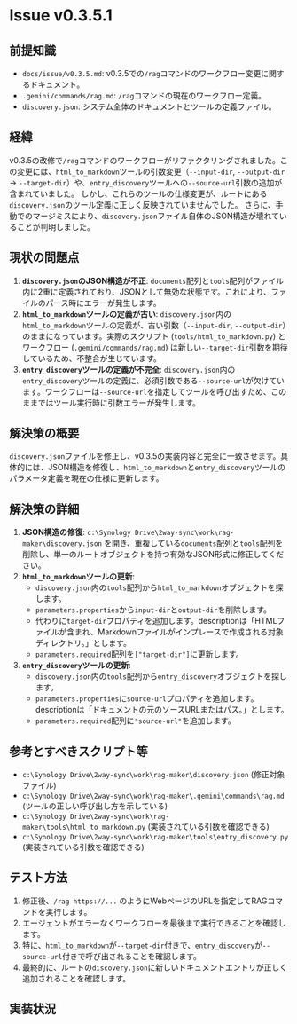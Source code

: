 # Issue v0.3.5.1

## 前提知識
*   `docs/issue/v0.3.5.md`: v0.3.5での`/rag`コマンドのワークフロー変更に関するドキュメント。
*   `.gemini/commands/rag.md`: `/rag`コマンドの現在のワークフロー定義。
*   `discovery.json`: システム全体のドキュメントとツールの定義ファイル。

## 経緯
v0.3.5の改修で`/rag`コマンドのワークフローがリファクタリングされました。この変更には、`html_to_markdown`ツールの引数変更（`--input-dir`, `--output-dir` -> `--target-dir`）や、`entry_discovery`ツールへの`--source-url`引数の追加が含まれていました。
しかし、これらのツールの仕様変更が、ルートにある`discovery.json`のツール定義に正しく反映されていませんでした。
さらに、手動でのマージミスにより、`discovery.json`ファイル自体のJSON構造が壊れていることが判明しました。

## 現状の問題点
1.  **`discovery.json`のJSON構造が不正**: `documents`配列と`tools`配列がファイル内に2重に定義されており、JSONとして無効な状態です。これにより、ファイルのパース時にエラーが発生します。
2.  **`html_to_markdown`ツールの定義が古い**: `discovery.json`内の`html_to_markdown`ツールの定義が、古い引数（`--input-dir`, `--output-dir`）のままになっています。実際のスクリプト (`tools/html_to_markdown.py`) とワークフロー (`.gemini/commands/rag.md`) は新しい`--target-dir`引数を期待しているため、不整合が生じています。
3.  **`entry_discovery`ツールの定義が不完全**: `discovery.json`内の`entry_discovery`ツールの定義に、必須引数である`--source-url`が欠けています。ワークフローは`--source-url`を指定してツールを呼び出すため、このままではツール実行時に引数エラーが発生します。

## 解決策の概要
`discovery.json`ファイルを修正し、v0.3.5の実装内容と完全に一致させます。具体的には、JSON構造を修復し、`html_to_markdown`と`entry_discovery`ツールのパラメータ定義を現在の仕様に更新します。

## 解決策の詳細
1.  **JSON構造の修復**: `c:\Synology Drive\2way-sync\work\rag-maker\discovery.json` を開き、重複している`documents`配列と`tools`配列を削除し、単一のルートオブジェクトを持つ有効なJSON形式に修正してください。
2.  **`html_to_markdown`ツールの更新**:
    *   `discovery.json`内の`tools`配列から`html_to_markdown`オブジェクトを探します。
    *   `parameters.properties`から`input-dir`と`output-dir`を削除します。
    *   代わりに`target-dir`プロパティを追加します。descriptionは「HTMLファイルが含まれ、Markdownファイルがインプレースで作成される対象ディレクトリ。」とします。
    *   `parameters.required`配列を`["target-dir"]`に更新します。
3.  **`entry_discovery`ツールの更新**:
    *   `discovery.json`内の`tools`配列から`entry_discovery`オブジェクトを探します。
    *   `parameters.properties`に`source-url`プロパティを追加します。descriptionは「ドキュメントの元のソースURLまたはパス。」とします。
    *   `parameters.required`配列に`"source-url"`を追加します。

## 参考とすべきスクリプト等
*   `c:\Synology Drive\2way-sync\work\rag-maker\discovery.json` (修正対象ファイル)
*   `c:\Synology Drive\2way-sync\work\rag-maker\.gemini\commands\rag.md` (ツールの正しい呼び出し方を示している)
*   `c:\Synology Drive\2way-sync\work\rag-maker\tools\html_to_markdown.py` (実装されている引数を確認できる)
*   `c:\Synology Drive\2way-sync\work\rag-maker\tools\entry_discovery.py` (実装されている引数を確認できる)

## テスト方法
1.  修正後、`/rag https://...` のようにWebページのURLを指定してRAGコマンドを実行します。
2.  エージェントがエラーなくワークフローを最後まで実行できることを確認します。
3.  特に、`html_to_markdown`が`--target-dir`付きで、`entry_discovery`が`--source-url`付きで呼び出されることを確認します。
4.  最終的に、ルートの`discovery.json`に新しいドキュメントエントリが正しく追加されることを確認します。

## 実装状況